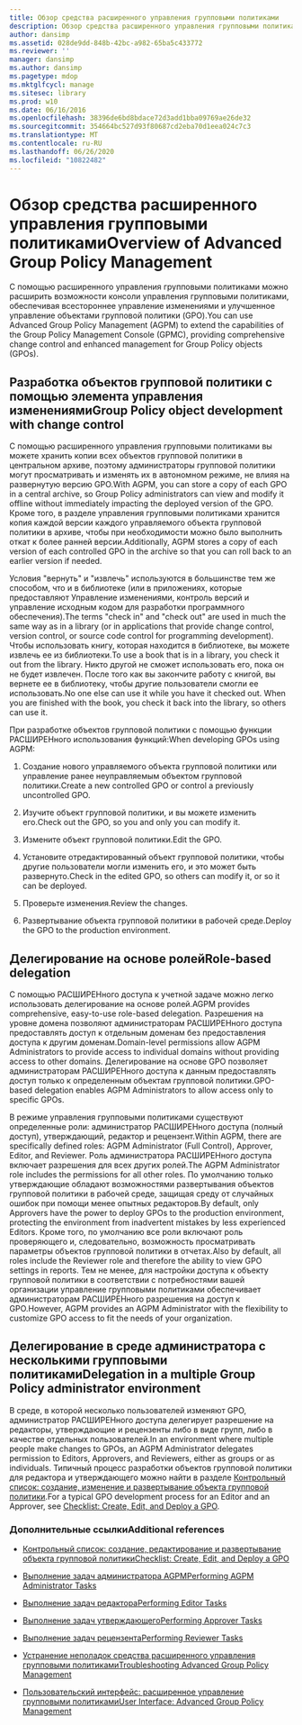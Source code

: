 ```yaml
---
title: Обзор средства расширенного управления групповыми политиками
description: Обзор средства расширенного управления групповыми политиками
author: dansimp
ms.assetid: 028de9dd-848b-42bc-a982-65ba5c433772
ms.reviewer: ''
manager: dansimp
ms.author: dansimp
ms.pagetype: mdop
ms.mktglfcycl: manage
ms.sitesec: library
ms.prod: w10
ms.date: 06/16/2016
ms.openlocfilehash: 38396de6bd8bdace72d3add1bba09769ae26de32
ms.sourcegitcommit: 354664bc527d93f80687cd2eba70d1eea024c7c3
ms.translationtype: MT
ms.contentlocale: ru-RU
ms.lasthandoff: 06/26/2020
ms.locfileid: "10822482"
---
```

# <span data-ttu-id="db62f-103">Обзор средства расширенного управления групповыми политиками</span><span class="sxs-lookup"><span data-stu-id="db62f-103">Overview of Advanced Group Policy Management</span></span>


<span data-ttu-id="db62f-104">С помощью расширенного управления групповыми политиками можно расширить возможности консоли управления групповыми политиками, обеспечивая всестороннее управление изменениями и улучшенное управление объектами групповой политики (GPO).</span><span class="sxs-lookup"><span data-stu-id="db62f-104">You can use Advanced Group Policy Management (AGPM) to extend the capabilities of the Group Policy Management Console (GPMC), providing comprehensive change control and enhanced management for Group Policy objects (GPOs).</span></span>

## <span data-ttu-id="db62f-105">Разработка объектов групповой политики с помощью элемента управления изменениями</span><span class="sxs-lookup"><span data-stu-id="db62f-105">Group Policy object development with change control</span></span>


<span data-ttu-id="db62f-106">С помощью расширенного управления групповыми политиками вы можете хранить копии всех объектов групповой политики в центральном архиве, поэтому администраторы групповой политики могут просматривать и изменять их в автономном режиме, не влияя на развернутую версию GPO.</span><span class="sxs-lookup"><span data-stu-id="db62f-106">With AGPM, you can store a copy of each GPO in a central archive, so Group Policy administrators can view and modify it offline without immediately impacting the deployed version of the GPO.</span></span> <span data-ttu-id="db62f-107">Кроме того, в разделе управления групповыми политиками хранится копия каждой версии каждого управляемого объекта групповой политики в архиве, чтобы при необходимости можно было выполнить откат к более ранней версии.</span><span class="sxs-lookup"><span data-stu-id="db62f-107">Additionally, AGPM stores a copy of each version of each controlled GPO in the archive so that you can roll back to an earlier version if needed.</span></span>

<span data-ttu-id="db62f-108">Условия "вернуть" и "извлечь" используются в большинстве тем же способом, что и в библиотеке (или в приложениях, которые предоставляют Управление изменениями, контроль версий и управление исходным кодом для разработки программного обеспечения).</span><span class="sxs-lookup"><span data-stu-id="db62f-108">The terms "check in" and "check out" are used in much the same way as in a library (or in applications that provide change control, version control, or source code control for programming development).</span></span> <span data-ttu-id="db62f-109">Чтобы использовать книгу, которая находится в библиотеке, вы можете извлечь ее из библиотеки.</span><span class="sxs-lookup"><span data-stu-id="db62f-109">To use a book that is in a library, you check it out from the library.</span></span> <span data-ttu-id="db62f-110">Никто другой не сможет использовать его, пока он не будет извлечен. После того как вы закончите работу с книгой, вы вернете ее в библиотеку, чтобы другие пользователи смогли ее использовать.</span><span class="sxs-lookup"><span data-stu-id="db62f-110">No one else can use it while you have it checked out. When you are finished with the book, you check it back into the library, so others can use it.</span></span>

<span data-ttu-id="db62f-111">При разработке объектов групповой политики с помощью функции РАСШИРЕНного использования функций:</span><span class="sxs-lookup"><span data-stu-id="db62f-111">When developing GPOs using AGPM:</span></span>

1.  <span data-ttu-id="db62f-112">Создание нового управляемого объекта групповой политики или управление ранее неуправляемым объектом групповой политики.</span><span class="sxs-lookup"><span data-stu-id="db62f-112">Create a new controlled GPO or control a previously uncontrolled GPO.</span></span>

2.  <span data-ttu-id="db62f-113">Изучите объект групповой политики, и вы можете изменить его.</span><span class="sxs-lookup"><span data-stu-id="db62f-113">Check out the GPO, so you and only you can modify it.</span></span>

3.  <span data-ttu-id="db62f-114">Измените объект групповой политики.</span><span class="sxs-lookup"><span data-stu-id="db62f-114">Edit the GPO.</span></span>

4.  <span data-ttu-id="db62f-115">Установите отредактированный объект групповой политики, чтобы другие пользователи могли изменить его, и это может быть развернуто.</span><span class="sxs-lookup"><span data-stu-id="db62f-115">Check in the edited GPO, so others can modify it, or so it can be deployed.</span></span>

5.  <span data-ttu-id="db62f-116">Проверьте изменения.</span><span class="sxs-lookup"><span data-stu-id="db62f-116">Review the changes.</span></span>

6.  <span data-ttu-id="db62f-117">Развертывание объекта групповой политики в рабочей среде.</span><span class="sxs-lookup"><span data-stu-id="db62f-117">Deploy the GPO to the production environment.</span></span>

## <span data-ttu-id="db62f-118">Делегирование на основе ролей</span><span class="sxs-lookup"><span data-stu-id="db62f-118">Role-based delegation</span></span>


<span data-ttu-id="db62f-119">С помощью РАСШИРЕНного доступа к учетной задаче можно легко использовать делегирование на основе ролей.</span><span class="sxs-lookup"><span data-stu-id="db62f-119">AGPM provides comprehensive, easy-to-use role-based delegation.</span></span> <span data-ttu-id="db62f-120">Разрешения на уровне домена позволяют администраторам РАСШИРЕНного доступа предоставлять доступ к отдельным доменам без предоставления доступа к другим доменам.</span><span class="sxs-lookup"><span data-stu-id="db62f-120">Domain-level permissions allow AGPM Administrators to provide access to individual domains without providing access to other domains.</span></span> <span data-ttu-id="db62f-121">Делегирование на основе GPO позволяет администраторам РАСШИРЕНного доступа к данным предоставлять доступ только к определенным объектам групповой политики.</span><span class="sxs-lookup"><span data-stu-id="db62f-121">GPO-based delegation enables AGPM Administrators to allow access only to specific GPOs.</span></span>

<span data-ttu-id="db62f-122">В режиме управления групповыми политиками существуют определенные роли: администратор РАСШИРЕНного доступа (полный доступ), утверждающий, редактор и рецензент.</span><span class="sxs-lookup"><span data-stu-id="db62f-122">Within AGPM, there are specifically defined roles: AGPM Administrator (Full Control), Approver, Editor, and Reviewer.</span></span> <span data-ttu-id="db62f-123">Роль администратора РАСШИРЕНного доступа включает разрешения для всех других ролей.</span><span class="sxs-lookup"><span data-stu-id="db62f-123">The AGPM Administrator role includes the permissions for all other roles.</span></span> <span data-ttu-id="db62f-124">По умолчанию только утверждающие обладают возможностями развертывания объектов групповой политики в рабочей среде, защищая среду от случайных ошибок при помощи менее опытных редакторов.</span><span class="sxs-lookup"><span data-stu-id="db62f-124">By default, only Approvers have the power to deploy GPOs to the production environment, protecting the environment from inadvertent mistakes by less experienced Editors.</span></span> <span data-ttu-id="db62f-125">Кроме того, по умолчанию все роли включают роль проверяющего и, следовательно, возможность просматривать параметры объектов групповой политики в отчетах.</span><span class="sxs-lookup"><span data-stu-id="db62f-125">Also by default, all roles include the Reviewer role and therefore the ability to view GPO settings in reports.</span></span> <span data-ttu-id="db62f-126">Тем не менее, для настройки доступа к объекту групповой политики в соответствии с потребностями вашей организации управление групповыми политиками обеспечивает администраторам РАСШИРЕНного разрешения на доступ к GPO.</span><span class="sxs-lookup"><span data-stu-id="db62f-126">However, AGPM provides an AGPM Administrator with the flexibility to customize GPO access to fit the needs of your organization.</span></span>

## <span data-ttu-id="db62f-127">Делегирование в среде администратора с несколькими групповыми политиками</span><span class="sxs-lookup"><span data-stu-id="db62f-127">Delegation in a multiple Group Policy administrator environment</span></span>


<span data-ttu-id="db62f-128">В среде, в которой несколько пользователей изменяют GPO, администратор РАСШИРЕНного доступа делегирует разрешение на редакторы, утверждающие и рецензенты либо в виде групп, либо в качестве отдельных пользователей.</span><span class="sxs-lookup"><span data-stu-id="db62f-128">In an environment where multiple people make changes to GPOs, an AGPM Administrator delegates permission to Editors, Approvers, and Reviewers, either as groups or as individuals.</span></span> <span data-ttu-id="db62f-129">Типичный процесс разработки объектов групповой политики для редактора и утверждающего можно найти в разделе [Контрольный список: создание, изменение и развертывание объекта групповой политики](checklist-create-edit-and-deploy-a-gpo.md).</span><span class="sxs-lookup"><span data-stu-id="db62f-129">For a typical GPO development process for an Editor and an Approver, see [Checklist: Create, Edit, and Deploy a GPO](checklist-create-edit-and-deploy-a-gpo.md).</span></span>

### <span data-ttu-id="db62f-130">Дополнительные ссылки</span><span class="sxs-lookup"><span data-stu-id="db62f-130">Additional references</span></span>

-   [<span data-ttu-id="db62f-131">Контрольный список: создание, редактирование и развертывание объекта групповой политики</span><span class="sxs-lookup"><span data-stu-id="db62f-131">Checklist: Create, Edit, and Deploy a GPO</span></span>](checklist-create-edit-and-deploy-a-gpo.md)

-   [<span data-ttu-id="db62f-132">Выполнение задач администратора AGPM</span><span class="sxs-lookup"><span data-stu-id="db62f-132">Performing AGPM Administrator Tasks</span></span>](performing-agpm-administrator-tasks.md)

-   [<span data-ttu-id="db62f-133">Выполнение задач редактора</span><span class="sxs-lookup"><span data-stu-id="db62f-133">Performing Editor Tasks</span></span>](performing-editor-tasks.md)

-   [<span data-ttu-id="db62f-134">Выполнение задач утверждающего</span><span class="sxs-lookup"><span data-stu-id="db62f-134">Performing Approver Tasks</span></span>](performing-approver-tasks.md)

-   [<span data-ttu-id="db62f-135">Выполнение задач рецензента</span><span class="sxs-lookup"><span data-stu-id="db62f-135">Performing Reviewer Tasks</span></span>](performing-reviewer-tasks.md)

-   [<span data-ttu-id="db62f-136">Устранение неполадок средства расширенного управления групповыми политиками</span><span class="sxs-lookup"><span data-stu-id="db62f-136">Troubleshooting Advanced Group Policy Management</span></span>](troubleshooting-advanced-group-policy-management.md)

-   [<span data-ttu-id="db62f-137">Пользовательский интерфейс: расширенное управление групповыми политиками</span><span class="sxs-lookup"><span data-stu-id="db62f-137">User Interface: Advanced Group Policy Management</span></span>](user-interface-advanced-group-policy-management.md)

 

 





